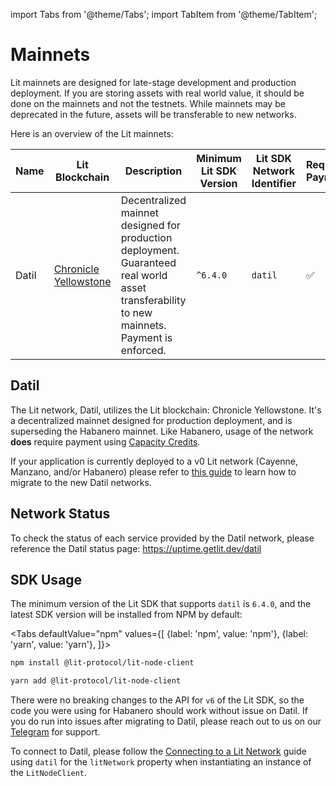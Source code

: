 import Tabs from '@theme/Tabs';
import TabItem from '@theme/TabItem';

# Mainnets

Lit mainnets are designed for late-stage development and production deployment. If you are storing assets with real world value, it should be done on the mainnets and not the testnets. While mainnets may be deprecated in the future, assets will be transferable to new networks.


Here is an overview of the Lit mainnets:

| Name  | Lit Blockchain                                                   | Description                                                                                                                                 | Minimum Lit SDK Version | Lit SDK Network Identifier | Requires Payment |
| ----- | ---------------------------------------------------------------- | ------------------------------------------------------------------------------------------------------------------------------------------- | ----------------------- | -------------------------- | ---------------- |
| Datil | [Chronicle Yellowstone](./lit-blockchains/chronicle-yellowstone) | Decentralized mainnet designed for production deployment. Guaranteed real world asset transferability to new mainnets. Payment is enforced. | `^6.4.0`                | `datil`                    | ✅                |
## Datil

The Lit network, Datil, utilizes the Lit blockchain: Chronicle Yellowstone. It's a decentralized mainnet designed for production deployment, and is superseding the Habanero mainnet. Like Habanero, usage of the network **does** require payment using [Capacity Credits](../sdk/capacity-credits).

If your application is currently deployed to a v0 Lit network (Cayenne, Manzano, and/or Habanero) please refer to [this guide](migrating-to-datil) to learn how to migrate to the new Datil networks.

## Network Status

To check the status of each service provided by the Datil network, please reference the Datil status page: https://uptime.getlit.dev/datil

## SDK Usage

The minimum version of the Lit SDK that supports `datil` is `6.4.0`, and the latest SDK version will be installed from NPM by default:

<Tabs
defaultValue="npm"
values={[
{label: 'npm', value: 'npm'},
{label: 'yarn', value: 'yarn'},
]}>
<TabItem value="npm">

```bash
npm install @lit-protocol/lit-node-client
```

</TabItem>

<TabItem value="yarn">

```bash
yarn add @lit-protocol/lit-node-client
```

</TabItem>
</Tabs>

There were no breaking changes to the API for `v6` of the Lit SDK, so the code you were using for Habanero should work without issue on Datil. If you do run into issues after migrating to Datil, please reach out to us on our [Telegram](https://t.me/+aa73FAF9Vp82ZjJh) for support.

To connect to Datil, please follow the [Connecting to a Lit Network](./connecting) guide using `datil` for the `litNetwork` property when instantiating an instance of the `LitNodeClient`.
